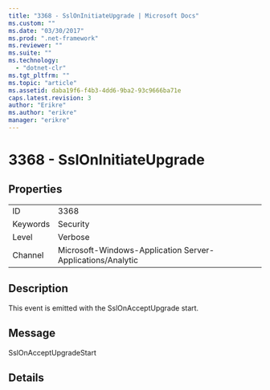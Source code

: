 ```yaml
---
title: "3368 - SslOnInitiateUpgrade | Microsoft Docs"
ms.custom: ""
ms.date: "03/30/2017"
ms.prod: ".net-framework"
ms.reviewer: ""
ms.suite: ""
ms.technology: 
  - "dotnet-clr"
ms.tgt_pltfrm: ""
ms.topic: "article"
ms.assetid: daba19f6-f4b3-4dd6-9ba2-93c9666ba71e
caps.latest.revision: 3
author: "Erikre"
ms.author: "erikre"
manager: "erikre"
---
```

# 3368 - SslOnInitiateUpgrade
## Properties  
  
|||  
|-|-|  
|ID|3368|  
|Keywords|Security|  
|Level|Verbose|  
|Channel|Microsoft-Windows-Application Server-Applications/Analytic|  
  
## Description  
 This event is emitted with the SslOnAcceptUpgrade start.  
  
## Message  
 SslOnAcceptUpgradeStart  
  
## Details